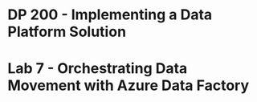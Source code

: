 # DP 200 - Implementing a Data Platform Solution
# Lab 7 - Orchestrating Data Movement with Azure Data Factory

